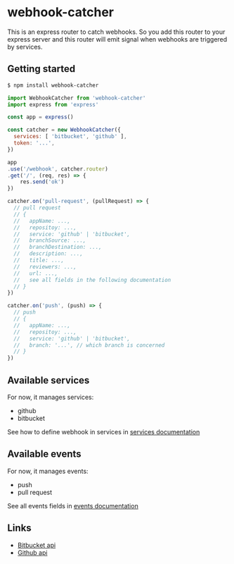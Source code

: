 # webhook-catcher

This is an express router to catch webhooks. So you add this router to your express server and this router will emit signal when webhooks are triggered by services.

## Getting started

```bash
$ npm install webhook-catcher
```

```javascript
import WebhookCatcher from 'webhook-catcher'
import express from 'express'

const app = express()

const catcher = new WebhookCatcher({
  services: [ 'bitbucket', 'github' ],
  token: '...',
})

app
.use('/webhook', catcher.router)
.get('/', (req, res) => {
    res.send('ok')
})

catcher.on('pull-request', (pullRequest) => {
  // pull request
  // {
  //   appName: ...,
  //   repositoy: ...,
  //   service: 'github' | 'bitbucket',
  //   branchSource: ...,
  //   branchDestination: ...,
  //   description: ...,
  //   title: ...,
  //   reviewers: ...,
  //   url: ...,
  //   see all fields in the following documentation
  // }
})

catcher.on('push', (push) => {
  // push
  // {
  //   appName: ...,
  //   repositoy: ...,
  //   service: 'github' | 'bitbucket',
  //   branch: '...', // which branch is concerned
  // }
})

```


## Available services

For now, it manages services:

* github
* bitbucket

See how to define webhook in services in [services documentation](doc/services.md)


## Available events

For now, it manages events:

* push
* pull request

See all events fields in [events documentation](doc/events.md)

## Links

* [Bitbucket api](https://confluence.atlassian.com/bitbucket/event-payloads-740262817.html#EventPayloads-Repositoryevents)
* [Github api](https://developer.github.com/webhooks/)
